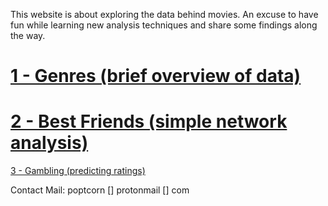 This website is about exploring the data behind movies. An excuse to have fun while learning new analysis techniques and share some findings along the way.

# [1 - Genres (brief overview of data)](pages/post1.md)
# [2 - Best Friends (simple network analysis)](pages/post2.md)
[3 - Gambling (predicting ratings)](pages/post3.md)


Contact Mail: poptcorn [] protonmail [] com
